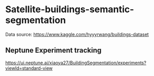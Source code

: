 # Satellite-buildings-semantic-segmentation
Data source: https://www.kaggle.com/hyyyrwang/buildings-dataset


## Neptune Experiment tracking

https://ui.neptune.ai/xiaoya27/BuildingSegmentation/experiments?viewId=standard-view

